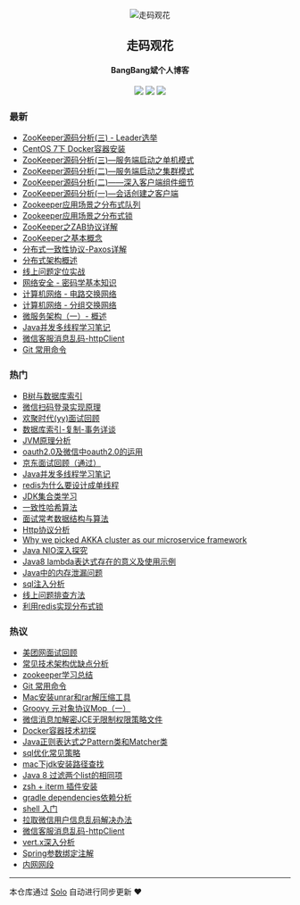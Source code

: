 <p align="center"><img alt="走码观花" src="http://p0.meituan.net/scarlett/356db466ee4aa1dea23ae5df23502afd18270.png"></p><h2 align="center">
走码观花
</h2>

<h4 align="center">BangBang斌个人博客</h4>
<p align="center"><a title="走码观花" target="_blank" href="https://github.com/guobingwei/solo-blog"><img src="https://img.shields.io/github/last-commit/guobingwei/solo-blog.svg?style=flat-square"></a>
<a title="GitHub repo size in bytes" target="_blank" href="https://github/guobingwei/solo-blog"><img src="https://img.shields.io/github/repo-size/guobingwei/solo-blog.svg?style=flat-square"></a>
<a title="Solo Version" target="_blank" href="https://github.com/b3log/solo/releases"><img src="https://img.shields.io/badge/solo-3.4.0-f1e05a.svg?style=flat-square"></a>
</p>

### 最新

* [ZooKeeper源码分析(三) - Leader选举](http://guobingwei.tech/articles/2019/03/29/1553815655905.html)
* [CentOS 7下 Docker容器安装](http://guobingwei.tech/articles/2019/03/28/1553730762270.html)
* [ZooKeeper源码分析(三)—服务端启动之单机模式](http://guobingwei.tech/articles/2019/03/23/1553295398628.html)
* [ZooKeeper源码分析(二)—服务端启动之集群模式](http://guobingwei.tech/articles/2019/03/19/1552949363416.html)
* [ZooKeeper源码分析(二)——深入客户端组件细节](http://guobingwei.tech/articles/2019/03/17/1552791244123.html)
* [ZooKeeper源码分析(一)—会话创建之客户端](http://guobingwei.tech/articles/2019/03/15/1552608908888.html)
* [Zookeeper应用场景之分布式队列](http://guobingwei.tech/articles/2019/03/10/1552174587401.html)
* [Zookeeper应用场景之分布式锁](http://guobingwei.tech/articles/2019/03/09/1552090958174.html)
* [ZooKeeper之ZAB协议详解](http://guobingwei.tech/articles/2019/03/06/1551828908876.html)
* [ZooKeeper之基本概念](http://guobingwei.tech/articles/2019/03/06/1551827974804.html)
* [分布式一致性协议-Paxos详解](http://guobingwei.tech/articles/2019/03/02/1551499476781.html)
* [分布式架构概述](http://guobingwei.tech/articles/2019/02/26/1551139172715.html)
* [线上问题定位实战](http://guobingwei.tech/articles/2017/10/10/1507616314737.html)
* [网络安全 - 密码学基本知识](http://guobingwei.tech/articles/2017/12/19/1513614807324.html)
* [计算机网络 - 电路交换网络](http://guobingwei.tech/articles/2017/11/06/1509898828058.html)
* [计算机网络 - 分组交换网络](http://guobingwei.tech/articles/2017/11/05/1509894571465.html)
* [微服务架构（一）- 概述](http://guobingwei.tech/articles/2017/06/03/1496466226576.html)
* [Java并发多线程学习笔记](http://guobingwei.tech/articles/2016/08/10/1470841961618.html)
* [微信客服消息乱码-httpClient](http://guobingwei.tech/articles/2016/10/18/1476796437904.html)
* [Git 常用命令](http://guobingwei.tech/articles/2017/03/24/1490320598950.html)

### 热门

* [B树与数据库索引](http://guobingwei.tech/articles/2016/08/12/1470993018421.html)
* [微信扫码登录实现原理](http://guobingwei.tech/articles/2016/08/11/1470882666161.html)
* [欢聚时代(yy)面试回顾](http://guobingwei.tech/articles/2016/08/23/1471917796696.html)
* [数据库索引-复制-事务详谈](http://guobingwei.tech/articles/2016/08/10/1470816918719.html)
* [JVM原理分析](http://guobingwei.tech/articles/2016/08/10/1470842140632.html)
* [oauth2.0及微信中oauth2.0的运用](http://guobingwei.tech/articles/2016/08/10/1470840319893.html)
* [京东面试回顾（通过）](http://guobingwei.tech/articles/2016/08/23/1471926085508.html)
* [Java并发多线程学习笔记](http://guobingwei.tech/articles/2016/08/10/1470841959480.html)
* [redis为什么要设计成单线程](http://guobingwei.tech/articles/2016/08/12/1470967091459.html)
* [JDK集合类学习](http://guobingwei.tech/articles/2016/08/10/1470842046184.html)
* [一致性哈希算法](http://guobingwei.tech/articles/2016/08/11/1470904597396.html)
* [面试常考数据结构与算法](http://guobingwei.tech/articles/2016/08/10/1470842218721.html)
* [Http协议分析](http://guobingwei.tech/articles/2016/08/10/1470841491593.html)
* [Why we picked AKKA cluster as our microservice framework](http://guobingwei.tech/articles/2016/08/10/1470830522662.html)
* [Java NIO深入探究](http://guobingwei.tech/articles/2016/08/10/1470841779305.html)
* [Java8 lambda表达式存在的意义及使用示例](http://guobingwei.tech/articles/2016/08/26/1472172111130.html)
* [Java中的内存泄漏问题](http://guobingwei.tech/articles/2016/08/27/1472264266249.html)
* [sql注入分析](http://guobingwei.tech/articles/2016/08/10/1470835382796.html)
* [线上问题排查方法](http://guobingwei.tech/articles/2016/08/27/1472284766548.html)
* [利用redis实现分布式锁](http://guobingwei.tech/articles/2016/08/26/1472187870194.html)

### 热议

* [美团网面试回顾](http://guobingwei.tech/articles/2016/08/30/1472545022261.html)
* [常见技术架构优缺点分析](http://guobingwei.tech/articles/2016/08/11/1470845353808.html)
* [zookeeper学习总结](http://guobingwei.tech/articles/2016/08/10/1470808399931.html)
* [Git 常用命令](http://guobingwei.tech/articles/2017/03/24/1490320588924.html)
* [Mac安装unrar和rar解压缩工具](http://guobingwei.tech/articles/2017/05/25/1495718300175.html)
* [Groovy 元对象协议Mop（一）](http://guobingwei.tech/articles/2017/04/05/1491364979738.html)
* [微信消息加解密JCE无限制权限策略文件](http://guobingwei.tech/articles/2016/09/29/1475134769761.html)
* [Docker容器技术初探](http://guobingwei.tech/articles/2017/03/24/1490319346251.html)
* [Java正则表达式之Pattern类和Matcher类](http://guobingwei.tech/articles/2016/09/29/1475116341562.html)
* [sql优化常见策略](http://guobingwei.tech/articles/2016/08/26/1472204674639.html)
* [mac下jdk安装路径查找](http://guobingwei.tech/articles/2016/09/29/1475136305052.html)
* [Java 8 过滤两个list的相同项](http://guobingwei.tech/articles/2017/04/06/1491473439725.html)
* [zsh + iterm 插件安装](http://guobingwei.tech/articles/2017/04/01/1491018553401.html)
* [gradle dependencies依赖分析](http://guobingwei.tech/articles/2017/02/23/1487847982403.html)
* [shell 入门](http://guobingwei.tech/articles/2017/02/22/1487749673034.html)
* [拉取微信用户信息乱码解决办法](http://guobingwei.tech/articles/2016/10/18/1476796696496.html)
* [微信客服消息乱码-httpClient](http://guobingwei.tech/articles/2016/10/18/1476796435559.html)
* [vert.x深入分析](http://guobingwei.tech/articles/2016/08/10/1470841618325.html)
* [Spring参数绑定注解](http://guobingwei.tech/articles/2016/09/29/1475122120529.html)
* [内网网段](http://guobingwei.tech/articles/2016/09/29/1475118749270.html)

---

本仓库通过 [Solo](https://github.com/b3log/solo) 自动进行同步更新 ❤️ 